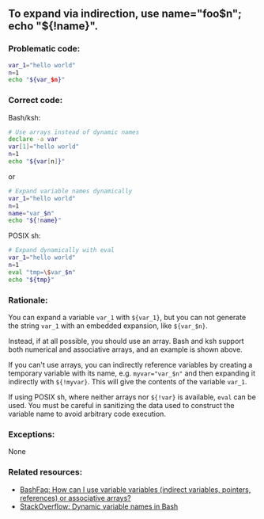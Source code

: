 ## To expand via indirection, use name="foo$n"; echo "${!name}".

### Problematic code:

```sh
var_1="hello world"
n=1
echo "${var_$n}"
```

### Correct code:

Bash/ksh:

```sh
# Use arrays instead of dynamic names
declare -a var
var[1]="hello world"
n=1
echo "${var[n]}"
```

or

```sh
# Expand variable names dynamically
var_1="hello world"
n=1
name="var_$n"
echo "${!name}"
```

POSIX sh:

```sh
# Expand dynamically with eval
var_1="hello world"
n=1
eval "tmp=\$var_$n"
echo "${tmp}"
```

### Rationale:

You can expand a variable `var_1` with `${var_1}`, but you can not generate the string `var_1` with an embedded expansion, like `${var_$n}`.

Instead, if at all possible, you should use an array. Bash and ksh support both numerical and associative arrays, and an example is shown above.

If you can't use arrays, you can indirectly reference variables by creating a temporary variable with its name, e.g. `myvar="var_$n"` and then expanding it indirectly with `${!myvar}`. This will give the contents of the variable `var_1`.

If using POSIX sh, where neither arrays nor `${!var}` is available, `eval` can be used. You must be careful in sanitizing the data used to construct the variable name to avoid arbitrary code execution.

### Exceptions:

None

### Related resources:

* [BashFaq: How can I use variable variables (indirect variables, pointers, references) or associative arrays?](https://mywiki.wooledge.org/BashFAQ/006)
* [StackOverflow: Dynamic variable names in Bash](https://stackoverflow.com/questions/16553089/dynamic-variable-names-in-bash)